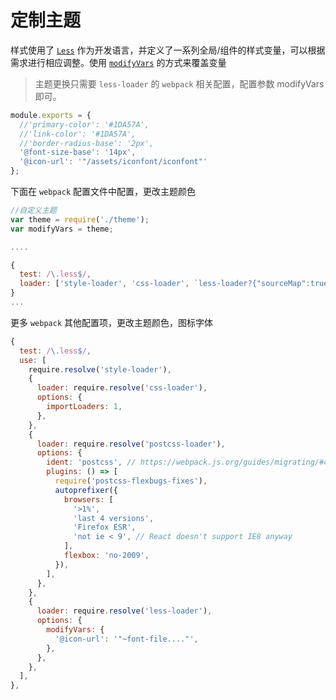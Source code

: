 定制主题
===

样式使用了 [`Less`](http://lesscss.org/) 作为开发语言，并定义了一系列全局/组件的样式变量，可以根据需求进行相应调整。使用 [`modifyVars`](http://lesscss.org/usage/#using-less-in-the-browser-modify-variables) 的方式来覆盖变量

> 主题更换只需要 `less-loader` 的 `webpack` 相关配置，配置参数 modifyVars即可。

```js
module.exports = {
  //'primary-color': '#1DA57A',
  //'link-color': '#1DA57A',
  //'border-radius-base': '2px',
  '@font-size-base': '14px',
  '@icon-url': '"/assets/iconfont/iconfont"'
};
```

下面在 `webpack` 配置文件中配置，更改主题颜色

```js
//自定义主题
var theme = require('./theme');
var modifyVars = theme;

....

{
  test: /\.less$/,
  loader: ['style-loader', 'css-loader', `less-loader?{"sourceMap":true,"modifyVars":${JSON.stringify(modifyVars)}}`]
}
...

```

更多 `webpack` 其他配置项，更改主题颜色，图标字体

```js
{
  test: /\.less$/,
  use: [
    require.resolve('style-loader'),
    {
      loader: require.resolve('css-loader'),
      options: {
        importLoaders: 1,
      },
    },
    {
      loader: require.resolve('postcss-loader'),
      options: {
        ident: 'postcss', // https://webpack.js.org/guides/migrating/#complex-options
        plugins: () => [
          require('postcss-flexbugs-fixes'),
          autoprefixer({
            browsers: [
              '>1%',
              'last 4 versions',
              'Firefox ESR',
              'not ie < 9', // React doesn't support IE8 anyway
            ],
            flexbox: 'no-2009',
          }),
        ],
      },
    },
    {
      loader: require.resolve('less-loader'),
      options: {
        modifyVars: {
          '@icon-url': '"~font-file...."',
        },
      },
    },
  ],
},
```
